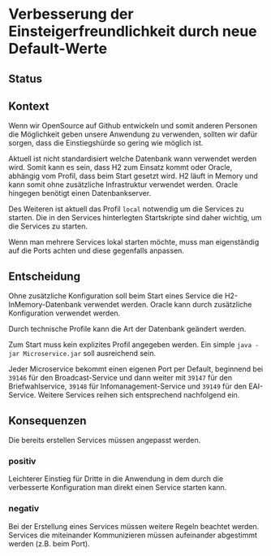 # Verbesserung der Einsteigerfreundlichkeit durch neue Default-Werte

## Status

<adr-status status='proposed'></adr-status>

## Kontext

Wenn wir OpenSource auf Github entwickeln und somit anderen Personen die Möglichkeit geben unsere Anwendung zu verwenden,
sollten wir dafür sorgen, dass die Einstiegshürde so gering wie möglich ist.

Aktuell ist nicht standardisiert welche Datenbank wann verwendet werden wird. Somit kann es sein, dass H2 zum Einsatz kommt
oder Oracle, abhängig vom Profil, dass beim Start gesetzt wird. H2 läuft in Memory und kann somit ohne zusätzliche
Infrastruktur verwendet werden. Oracle hingegen benötigt einen Datenbankserver.

Des Weiteren ist aktuell das Profil `local` notwendig um die Services zu starten. Die in den Services hinterlegten Startskripte
sind daher wichtig, um die Services zu starten.

Wenn man mehrere Services lokal starten möchte, muss man eigenständig auf die Ports achten und diese gegenfalls anpassen. 

## Entscheidung

Ohne zusätzliche Konfiguration soll beim Start eines Service die H2-InMemory-Datenbank verwendet werden. Oracle kann
durch zusätzliche Konfiguration verwendet werden.

Durch technische Profile kann die Art der Datenbank geändert werden.

Zum Start muss kein explizites Profil angegeben werden. Ein simple `java -jar Microservice.jar` soll ausreichend sein.

Jeder Microservice bekommt einen eigenen Port per Default, beginnend bei `39146` für den Broadcast-Service und dann weiter
mit `39147` für den Briefwahlservice, `39148` für Infomanagement-Service und `39149` für den EAI-Service. Weitere Services
reihen sich entsprechend nachfolgend ein.

## Konsequenzen

Die bereits erstellen Services müssen angepasst werden.

### positiv

Leichterer Einstieg für Dritte in die Anwendung in dem durch die verbesserte Konfiguration man direkt einen Service
starten kann.

### negativ

Bei der Erstellung eines Services müssen weitere Regeln beachtet werden. Services die miteinander Kommunizieren müssen
aufeinander abgestimmt werden (z.B. beim Port). 
